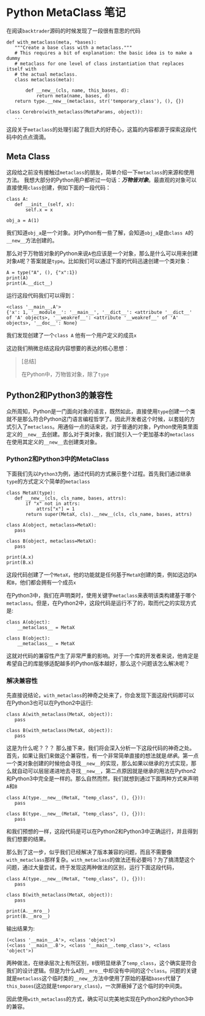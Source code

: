 # Python MetaClass 笔记

在阅读```backtrader```源码的时候发现了一段很有意思的代码
 ```
def with_metaclass(meta, *bases):
    """Create a base class with a metaclass."""
    # This requires a bit of explanation: the basic idea is to make a dummy
    # metaclass for one level of class instantiation that replaces itself with
    # the actual metaclass.
    class metaclass(meta):

        def __new__(cls, name, this_bases, d):
            return meta(name, bases, d)
    return type.__new__(metaclass, str('temporary_class'), (), {})

class Cerebro(with_metaclass(MetaParams, object)):
    ...
 ```
这段关于```metaclass```的处理引起了我巨大的好奇心，这篇的内容都源于探索这段代码中的点点滴滴。

## Meta Class
这段给之前没有接触过```metaclass```的朋友，简单介绍一下```metaclass```的来源和使用方法。
我想大部分的Python用户都听过一句话：***万物皆对象***。最直观的对象可以直接使用```class```创建，例如下面的一段代码：
 ```
 class A:
    def __init__(self, x):
        self.x = x

 obj_a = A(1)
 ```
 我们知道```obj_a```是一个对象。对Python有一些了解，会知道```obj_a```是由```class A```的```__new__```方法创建的。

 那么对于万物皆对象的Python来说```A```也应该是一个对象，那么是什么可以用来创建对象```A```呢？答案就是```type```。比如我们可以通过下面的代码迅速创建一个类对象：
  ```
  A = type("A", (), {"x":1})
  print(A)
  print(A.__dict__)
  ```
运行这段代码我们可以得到：
 ```
<class '__main__.A'>
{'x': 1, '__module__': '__main__', '__dict__': <attribute '__dict__' of 'A' objects>, '__weakref__': <attribute '__weakref__' of 'A' objects>, '__doc__': None}
 ```
我们发现创建了一个```class A``` 他有一个用户定义的成员```x```

这边我们稍微总结这段内容想要的表达的核心思想：
> [总结]
>
> 在Python中，万物皆对象，除了```type```


## Python2和Python3的兼容性
众所周知，Python是一门面向对象的语言，既然如此，直接使用```type```创建一个类就不是那么符合Python这门语言编程哲学了。因此开发者这个时候，以套娃的方式引入了```metaclass```。用通俗一点的话来说，对于普通的对象，Python使用类里面定义的```__new__```去创建。那么对于类对象，我们就引入一个更加基本的```metaclass```在使用其定义的```__new__```去创建类对象。

### Python2和Python3中的MetaClass
下面我们先以```Python3```为例，通过代码的方式展示整个过程。首先我们通过继承```type```的方式定义个简单的```metaclass```
 ```
class MetaX(type):
    def __new__(cls, cls_name, bases, attrs):
        if "x" not in attrs:
            attrs["x"] = 1
        return super(MetaX, cls).__new__(cls, cls_name, bases, attrs)

class A(object, metaclass=MetaX):
    pass

class B(object, metaclass=MetaX):
    pass

print(A.x)
print(B.x)
 ```

这段代码创建了一个```MetaX```，他的功能就是任何基于```MetaX```创建的类，例如这边的```A```和```B```，他们都会拥有一个成员```x```

在Python3中，我们在声明类时，使用关键字```metaclass```来表明该类构建基于哪个```metaclass```。但是，在Python2中，这段代码是运行不了的，取而代之的实现方式是:
```
class A(object):
    __metaclass__ = MetaX

class B(object):
    __metaclass__ = MetaX
```
这就对代码的兼容性产生了非常严重的影响。对于一个库的开发者来说，他肯定是希望自己的库能够适配越多的Python版本越好，那么这个问题该怎么解决呢？

### 解决兼容性
先直接说结论，```with_metaclass```的神奇之处来了，你会发现下面这段代码即可以在Python3也可以在Python2中运行:
 ```
 class A(with_metaclass(MetaX, object)):
    pass

 class B(with_metaclass(MetaX, object)):
    pass
 ```

这是为什么呢？？？
那么接下来，我们将会深入分析一下这段代码的神奇之处。
首先，如果让我们来做这个兼容性，有一个非常简单直接的想法就是*继承*。第一点一个类对象创建的时候他会寻找```__new__```的实现，那么如果以继承的方式实现，那么就自动可以层层递进地去寻找```__new__```，第二点原因就是继承的用法在Python2和Python3中完全是一样的。那么自然而然，我们就想到通过下面两种方式来声明```A```和```B```
 ```
 class A(type.__new__(MetaX, "temp_class", (), {})):
    pass

 class B(type.__new__(MetaX, "temp_class", (), {})):
    pass
 ```

和我们预想的一样，这段代码是可以在Python2和Python3中正确运行，并且得到我们想要的结果。

那么到了这一步，似乎我们已经解决了版本兼容的问题，而且不需要像```with_metaclass```那样复杂。```with_metaclass```的做法还有必要吗？为了搞清楚这个问题，通过大量尝试，终于发现这两种做法的区别，运行下面这段代码，
 ```
 class A(type.__new__(MetaX, "temp_class", (), {})):
    pass

 class B(with_metaclass(MetaX, object)):
    pass

 print(A.__mro__)
 print(B.__mro__)
 ```
 输出结果为:
 ```
(<class '__main__.A'>, <class 'object'>)
(<class '__main__.B'>, <class '__main__.temp_class'>, <class 'object'>)
 ```
 两种做法，在继承层次上有所区别，```B```很明显继承了```temp_class```，这个确实是符合我们的设计逻辑。但是为什么```A```的```__mro__```中却没有中间的这个```class```。问题的关键就是```metaclass```这个临时类的```__new__```方法中使用了原始的基础```bases```代替了```this_bases```(这边就是```temporary_class```)，一次屏蔽掉了这个临时的中间类。
 
 因此使用```with_metaclass```的方式，确实可以完美地实现在Python2和Python3中的兼容。